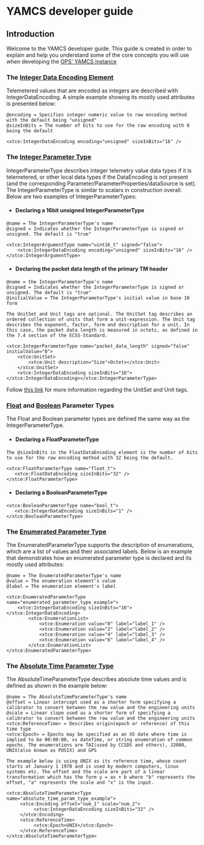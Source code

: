 # YAMCS developer guide


## Introduction 

Welcome to the YAMCS developer guide. This guide is created in order to explain and help you understand some of the core concepts you will use when developing the [OPS' YAMCS instance](https://gitlab.com/acubesat/ops/yamcs-instance)


### The [Integer Data Encoding Element](https://public.ccsds.org/Pubs/660x1g2.pdf#page=75)

Telemetered values that are encoded as integers are described with IntegerDataEncoding. A simple example showing its mostly used attributes is presented below: 

```
@encoding = Specifies integer numeric value to raw encoding method with the default being "unsigned"
@sizeInBits = The number of bits to use for the raw encoding with 8 being the default

<xtce:IntegerDataEncoding encoding="unsigned" sizeInBits="16" />
```

### The [Integer Parameter Type](https://public.ccsds.org/Pubs/660x1g2.pdf#page=125)

IntegerParameterType describes integer telemetry value data types if it is telemetered, or other local data types if the DataEncoding is not present (and the corresponding Parameter/ParameterProperties/dataSource is set). The IntegerParameterType is similar to scalars in construction overall. Below are two examples of IntegerParameterTypes:

- #### Declaring a 16bit unsigned IntegerParameterType
```
@name = The IntegerParameterType's name
@signed = Indicates whether the IntegerParameterType is signed or unsigned. The default is "true"

<xtce:IntegerArgumentType name="uint16_t" signed="false">
    <xtce:IntegerDataEncoding encoding="unsigned" sizeInBits="16" />
</xtce:IntegerArgumentType>
```

- #### Declaring the packet data length of the primary TM header
```
@name = the IntegerParameterType's name
@signed = Indicates whether the IntegerParameterType is signed or unsigned. The default is "true"
@initialValue = The IntegerParameterType's initial value in base 10 form

The UnitSet and Unit tags are optional. The UnitSet tag describes an ordered collection of units that form a unit-expression. The Unit tag describes the exponent, factor, form and description for a unit. In this case, the packet data length is measured in octets, as defined in the 7.4 section of the ECSS-Standard.

<xtce:IntegerParameterType name="packet_data_length" signed="false" initialValue="0">
    <xtce:UnitSet>
        <xtce:Unit description="Size">Octets</xtce:Unit>
    </xtce:UnitSet>
    <xtce:IntegerDataEncoding sizeInBits="16"></xtce:IntegerDataEncoding></xtce:IntegerParameterType>
```
Follow [this link](https://public.ccsds.org/Pubs/660x1g2.pdf#page=65) for more information regarding the UnitSet and Unit tags.


### [Float](https://public.ccsds.org/Pubs/660x1g2.pdf#page=56) and [Boolean](https://public.ccsds.org/Pubs/660x1g2.pdf#page=141) Parameter Types

The Float and Boolean parameter types are defined the same way as the IntegerParameterType.

- #### Declaring a FloatParameterType
```
The @sizeInBits in the FloatDataEncoding element is the number of bits to use for the raw encoding method with 32 being the default.

<xtce:FloatParameterType name="float_t">
   <xtce:FloatDataEncoding sizeInBits="32" />
</xtce:FloatParameterType>
```

- #### Declaring a BooleanParameterType
```
<xtce:BooleanParameterType name="bool_t">
   <xtce:IntegerDataEncoding sizeInBits="1" />
</xtce:BooleanParameterType>
```


### The [Enumerated Parameter Type](https://public.ccsds.org/Pubs/660x1g2.pdf#page=118)

The EnumeratedParameterType supports the description of enumerations, which are a list of values and their associated labels. Below is an example that demonstrates how an enumerated parameter type is declared and its mostly used attributes:

```
@name = The EnumeratedParameterType's name
@value = The enumeration element's value
@label = The enumeration element's label

<xtce:EnumeratedParameterType name="enumerated_parameter_type_example">
    <xtce:IntegerDataEncoding sizeInBits="16"></xtce:IntegerDataEncoding>
        <xtce:EnumerationList>
            <xtce:Enumeration value="0" label="label_1" />
            <xtce:Enumeration value="2" label="label_2" />
            <xtce:Enumeration value="4" label="label_3" />
            <xtce:Enumeration value="6" label="label_4" />
        </xtce:EnumerationList>
</xtce:EnumeratedParameterType>
```


### The [Absolute Time Parameter Type](https://public.ccsds.org/Pubs/660x1g2.pdf#page=146)

The AbsoluteTimeParameterType describes absolute time values and is defined as shown in the example below:

```
@name = The AbsoluteTimeParameterType's name
@offset = Linear intercept used as a shorter form specifying a calibrator to convert between the raw value and the engineering units
@scale = Linear slope used as a shorter form of specifying a calibrator to convert between the raw value and the engineering units 
<xtce:ReferenceTime> = Describes origin(epoch or reference) of this time type
<xtce:Epoch> = Epochs may be specified as an XS date where time is implied to be 00:00:00, xs dateTime, or string enumeration of common epochs. The enumerations are TAI(used by CCSDS and others), J2000, UNIX(also known as POSIX) and GPS

The example below is using UNIX as its reference time, whose count starts at January 1 1970 and is used by modern computers, linux systems etc. The offset and the scale are part of a linear transformation which has the form y = ax + b where "b" represents the offset, "a" represents the scale and "x" is the input. 

<xtce:AbsoluteTimeParameterType name="absolute_time_param_type_example">
     <xtce:Encoding offset="num_1" scale="num_2">
          <xtce:IntegerDataEncoding sizeInBits="32" />
     </xtce:Encoding>
     <xtce:ReferenceTime>
          <xtce:Epoch>UNIX</xtce:Epoch>
     </xtce:ReferenceTime>
</xtce:AbsoluteTimeParameterType>
```
